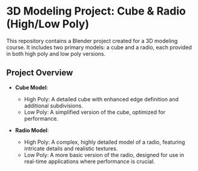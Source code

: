 # 3D Modeling Project: Cube & Radio (High/Low Poly)

This repository contains a Blender project created for a 3D modeling course. It includes two primary models: a cube and a radio, each provided in both high poly and low poly versions.

## Project Overview

- **Cube Model**: 
  - High Poly: A detailed cube with enhanced edge definition and additional subdivisions.
  - Low Poly: A simplified version of the cube, optimized for performance.

- **Radio Model**:
  - High Poly: A complex, highly detailed model of a radio, featuring intricate details and realistic textures.
  - Low Poly: A more basic version of the radio, designed for use in real-time applications where performance is crucial.
